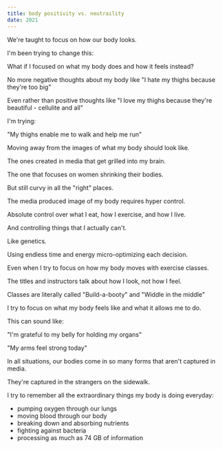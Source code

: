 ```yaml
---
title: body positivity vs. neutraility
date: 2021
---
```


We're taught to focus on how our body looks.

I'm been trying to change this:


What if I focused on what my body does and how it feels instead?


No more negative thoughts about my body like "I hate my thighs because they're too big"

Even rather than positive thoughts like "I love my thighs because they're beautiful - cellulite and all"

I'm trying: 

"My thighs enable me to walk and help me run"


Moving away from the images of what my body should look like.

The ones created in media that get grilled into my brain. 

The one that focuses on women shrinking their bodies. 

But still curvy in all the "right" places.


The media produced image of my body requires hyper control.

Absolute control over what I eat, how I exercise, and how I live. 

And controlling things that I actually can't. 

Like genetics.

Using endless time and energy micro-optimizing each decision. 


Even when I try to focus on how my body moves with exercise classes.

The titles and instructors talk about how I look, not how I feel. 

Classes are literally called "Build-a-booty" and "Widdle in the middle"


I try to focus on what my body feels like and what it allows me to do.

This can sound like:

"I'm grateful to my belly for holding my organs"

"My arms feel strong today"


In all situations, our bodies come in so many forms that aren't captured in media. 

They're captured in the strangers on the sidewalk. 


I try to remember all the extraordinary things my body is doing everyday:

- pumping oxygen through our lungs
- moving blood through our body
- breaking down and absorbing nutrients
- fighting against bacteria
- processing as much as 74 GB of information